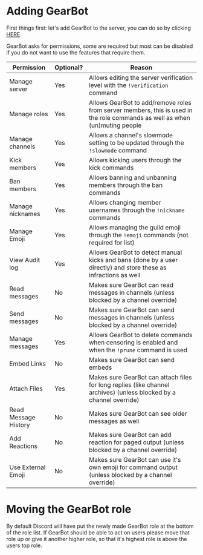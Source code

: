 # Adding GearBot

First things first: let's add GearBot to the server, you can do so by clicking [HERE](https://discord.com/oauth2/authorize?client_id=349977940198555660&scope=bot&permissions=1476783350).

GearBot asks for permissions, some are required but most can be disabled if you do not want to use the features that require them.

| Permission | Optional? | Reason |
| ---------- | --------- | ------ |
| Manage server | Yes | Allows editing the server verification level with the ``!verification`` command  |
| Manage roles | Yes | Allows GearBot to add/remove roles from server members, this is used in the role commands as well as when (un)muting people |
| Manage channels | Yes | Allows a channel's slowmode setting to be updated through the ``!slowmode`` command |
| Kick members | Yes | Allows kicking users through the kick commands |
| Ban members | Yes | Allows banning and unbanning members through the ban commands |
| Manage nicknames | Yes | Allows changing member usernames through the ``!nickname`` commands | 
| Manage Emoji | Yes | Allows managing the guild emoji through the ``!emoji`` commands (not required for list) |
| View Audit log | Yes | Allows GearBot to detect manual kicks and bans (done by a user directly) and store these as infractions as well |
| Read messages | No | Makes sure GearBot can read messages in channels (unless blocked by a channel override) |
| Send messages | No | Makes sure GearBot can send messages in channels (unless blocked by a channel override) |
| Manage messages | Yes | Allows GearBot to delete commands when censoring is enabled and when the ``!prune`` command is used |
| Embed Links | No | Makes sure GearBot can send embeds |
| Attach Files | Yes | Makes sure GearBot can attach files for long replies (like channel archives) (unless blocked by a channel override) |
| Read Message History | No | Makes sure GearBot can see older messages as well |
| Add Reactions | No | Makes sure GearBot can add reaction for paged output (unless blocked by a channel override) |
| Use External Emoji | No | Makes sure GearBot can use it's own emoji for command output (unless blocked by a channel override) |

# Moving the GearBot role
By default Discord will have put the newly made GearBot role at the bottom of the role list. If GearBot should be able to act on users please move that role up or give it another higher role, so that it's highest role is above the users top role.
